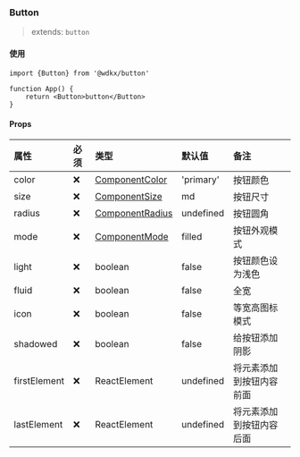 ### Button

> extends: `button`

<Preview></Preview>

#### 使用
```tsx
import {Button} from '@wdkx/button'

function App() {
    return <Button>button</Button>
}
```

#### Props

属性|必须|类型|默认值|备注
:---|:---|:---|:---|:---
color|❌|[ComponentColor](/types#ComponentProps-color)|'primary'|按钮颜色
size|❌|[ComponentSize](/types#ComponentProps-size)|md|按钮尺寸
radius|❌|[ComponentRadius](/types#ComponentProps-radius)|undefined|按钮圆角
mode|❌|[ComponentMode](/types#ComponentProps-mode)|filled|按钮外观模式
light|❌|boolean|false|按钮颜色设为浅色
fluid|❌|boolean|false|全宽
icon|❌|boolean|false|等宽高图标模式
shadowed|❌|boolean|false|给按钮添加阴影
firstElement|❌|ReactElement|undefined|将元素添加到按钮内容前面
lastElement|❌|ReactElement|undefined|将元素添加到按钮内容后面
